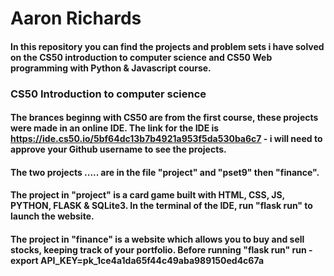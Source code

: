 # Aaron Richards

#### In this repository you can find the projects and problem sets i have solved on the CS50 introduction to computer science and CS50 Web programming with Python & Javascript course.

### CS50 Introduction to computer science

#### The brances beginng with CS50 are from the first course, these projects were made in an online IDE. The link for the IDE is https://ide.cs50.io/5bf64dc13b7b4921a953f5da530ba6c7 - i will need to approve your Github username to see the projects. 

#### The two projects ..... are in the file "project" and "pset9" then "finance".
#### The project in "project" is a card game built with HTML, CSS, JS, PYTHON, FLASK & SQLite3. In the terminal of the IDE, run "flask run" to launch the website. 
#### The project in "finance" is a website which allows you to buy and sell stocks, keeping track of your portfolio. Before running "flask run" run - export API_KEY=pk_1ce4a1da65f44c49aba989150ed4c67a
 
